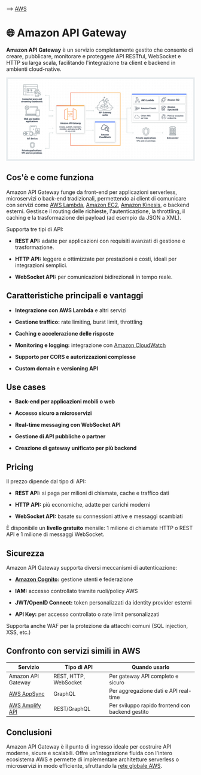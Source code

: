 --> [AWS](/00-Intro/AWS.md)
# 🌐 Amazon API Gateway

**Amazon API Gateway** è un servizio completamente gestito che consente di creare, pubblicare, monitorare e proteggere API RESTful, WebSocket e HTTP su larga scala, facilitando l'integrazione tra client e backend in ambienti cloud-native.

![API Gateway](img/api-gateway.png)

## Cos'è e come funziona

Amazon API Gateway funge da front-end per applicazioni serverless, microservizi o back-end tradizionali, permettendo ai client di comunicare con servizi come [AWS Lambda](/01-Compute-options/AWS-Lambda.md), [Amazon EC2](/01-Compute-options/Amazon-EC2.md), [Amazon Kinesis](/07-IA-ML-Analytics/Analytics/Amazon-Kinesis.md), o backend esterni. Gestisce il routing delle richieste, l'autenticazione, la throttling, il caching e la trasformazione dei payload (ad esempio da JSON a XML).

Supporta tre tipi di API:

- **REST API:** adatte per applicazioni con requisiti avanzati di gestione e trasformazione.
    
- **HTTP API:** leggere e ottimizzate per prestazioni e costi, ideali per integrazioni semplici.
    
- **WebSocket API:** per comunicazioni bidirezionali in tempo reale.
    

## Caratteristiche principali e vantaggi

- **Integrazione con AWS Lambda** e altri servizi
    
- **Gestione traffico:** rate limiting, burst limit, throttling
    
- **Caching e accelerazione delle risposte**
    
- **Monitoring e logging:** integrazione con [Amazon CloudWatch](/08-Auditing-Monitoring-Logging/Amazon-CloudWatch.md)
    
- **Supporto per CORS e autorizzazioni complesse**
    
- **Custom domain e versioning API**
    

## Use cases

- **Back-end per applicazioni mobili o web**
    
- **Accesso sicuro a microservizi**
    
- **Real-time messaging con WebSocket API**
    
- **Gestione di API pubbliche o partner**
    
- **Creazione di gateway unificato per più backend**
    

## Pricing

Il prezzo dipende dal tipo di API:

- **REST API:** si paga per milioni di chiamate, cache e traffico dati
    
- **HTTP API:** più economiche, adatte per carichi moderni
    
- **WebSocket API:** basate su connessioni attive e messaggi scambiati
    

È disponibile un **livello gratuito** mensile: 1 milione di chiamate HTTP o REST API e 1 milione di messaggi WebSocket.

## Sicurezza

Amazon API Gateway supporta diversi meccanismi di autenticazione:

- **[Amazon Cognito](/09-Sicurezza-Compliance-Governance/Sicurezza/AWS-Cognito.md):** gestione utenti e federazione
    
- **IAM:** accesso controllato tramite ruoli/policy AWS
    
- **JWT/OpenID Connect:** token personalizzati da identity provider esterni
    
- **API Key:** per accesso controllato o rate limit personalizzati
    

Supporta anche WAF per la protezione da attacchi comuni (SQL injection, XSS, etc.)

## Confronto con servizi simili in AWS

|Servizio|Tipo di API|Quando usarlo|
|---|---|---|
|Amazon API Gateway|REST, HTTP, WebSocket|Per gateway API completo e sicuro|
|[AWS AppSync](/Others/Amazon-AppSync.md)|GraphQL|Per aggregazione dati e API real-time|
|[AWS Amplify API](/Others/AWS-Amplify.md)|REST/GraphQL|Per sviluppo rapido frontend con backend gestito|

## Conclusioni

Amazon API Gateway è il punto di ingresso ideale per costruire API moderne, sicure e scalabili. Offre un'integrazione fluida con l'intero ecosistema AWS e permette di implementare architetture serverless o microservizi in modo efficiente, sfruttando la [rete globale AWS](/03-CDN-e-Networking/Rete-globale-AWS.md).